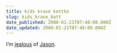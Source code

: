 ```yaml
---
title: kids krave kottke
slug: kids_krave_kott
date_published: 2000-01-21T07:48:00.000Z
date_updated: 2000-01-21T07:48:00.000Z
---
```


I’m [jealous](http://crush.pitas.com/coworker.html) of [Jason](http://www.kottke.org).
